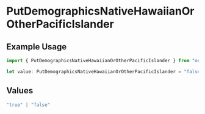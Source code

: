 # PutDemographicsNativeHawaiianOrOtherPacificIslander

## Example Usage

```typescript
import { PutDemographicsNativeHawaiianOrOtherPacificIslander } from "oneroster/models/operations";

let value: PutDemographicsNativeHawaiianOrOtherPacificIslander = "false";
```

## Values

```typescript
"true" | "false"
```
